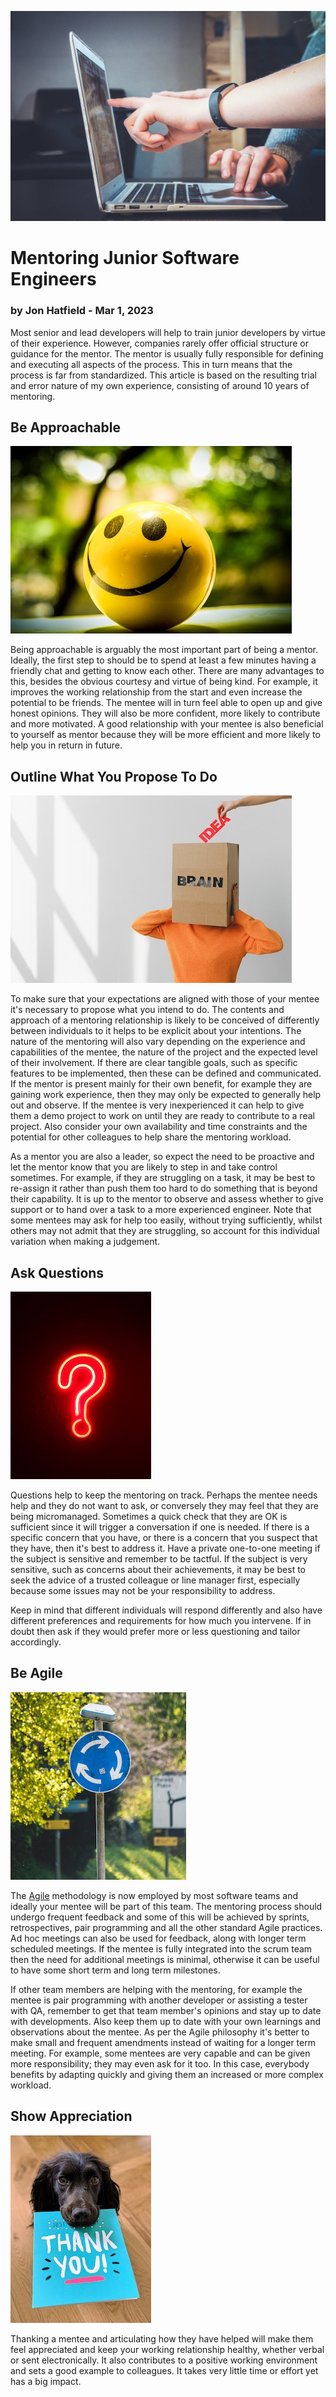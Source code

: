 ![mentoring at laptop](../images/mentoring.jpg)

# Mentoring Junior Software Engineers
### by Jon Hatfield - Mar 1, 2023

Most senior and lead developers will help to train junior developers by virtue of their experience. However, companies
rarely offer official structure or guidance for the mentor. The mentor is usually fully responsible for defining and 
executing all aspects of the process. This in turn means that the process is far from standardized. This article is 
based on the resulting trial and error nature of my own experience, consisting of around 10 years of mentoring.

## Be Approachable

![smiley](../images/smiley.jpg)

Being approachable is arguably the most important part of being a mentor. Ideally, the first step to should be to spend
at least a few minutes having a friendly chat and getting to know each other. There are many advantages to this, besides the
obvious courtesy and virtue of being kind. For example, it improves the working relationship from the start and even 
increase the potential to be friends. The mentee will in turn feel able to open up and give honest opinions. They will 
also be more confident, more likely to contribute and more motivated. A good relationship with your mentee is also 
beneficial to yourself as mentor because they will be more efficient and more likely to help you in return in future.

## Outline What You Propose To Do

![proposition](../images/proposition.jpg)

To make sure that your expectations are aligned with those of your mentee it's necessary to propose what you intend 
to do. The contents and approach of a mentoring relationship is likely to be conceived of differently between
individuals to it helps to be explicit about your intentions. The nature of the mentoring will also vary depending
on the experience and capabilities of the mentee, the nature of the project and the expected level of their 
involvement. If there are clear tangible goals, such as specific features to be implemented, then these can be
defined and communicated. If the mentor is present mainly for their own benefit, for example they are gaining
work experience, then they may only be expected to generally help out and observe. If the mentee is very
inexperienced it can help to give them a demo project to work on until they are ready to contribute to a real
project. Also consider your own availability and time constraints and the potential for other colleagues to help
share the mentoring workload.

As a mentor you are also a leader, so expect the need to be proactive and let the mentor know that you are likely
to step in and take control sometimes. For example, if they are struggling on a task, it may be best to re-assign it
rather than push them too hard to do something that is beyond their capability. It is up to the mentor to observe
and assess whether to give support or to hand over a task to a more experienced engineer. Note that some mentees
may ask for help too easily, without trying sufficiently, whilst others may not admit that they are struggling, so
account for this individual variation when making a judgement.

## Ask Questions

![question mark](../images/question-mark.jpg)

Questions help to keep the mentoring on track. Perhaps the mentee needs help and they do not want to ask, or conversely
they may feel that they are being micromanaged. Sometimes a quick check that they are OK is sufficient since it will
trigger a conversation if one is needed. If there is a specific concern that you have, or there is a concern that you
suspect that they have, then it's best to address it. Have a private one-to-one meeting if the subject is sensitive and
remember to be tactful. If the subject is very sensitive, such as concerns about their achievements, it may be best
to seek the advice of a trusted colleague or line manager first, especially because some issues may not be your
responsibility to address. 

Keep in mind that different individuals will respond differently and also have different preferences and requirements
for how much you intervene. If in doubt then ask if they would prefer more or less questioning and tailor accordingly. 

## Be Agile

![circular arrows](../images/circular.jpg)

The 
[Agile](https://www.agilealliance.org/agile101/)
methodology is now employed by most software teams and ideally your mentee will be part of this team. The mentoring
process should undergo frequent feedback and some of this will be achieved by sprints, retrospectives, pair 
programming and all the other standard Agile practices. Ad hoc meetings can also be used for feedback, along with
longer term scheduled meetings. If the mentee is fully integrated into the scrum team then the need for additional
meetings is minimal, otherwise it can be useful to have some short term and long term milestones.

If other team members are helping with the mentoring, for example the mentee is pair programming with another
developer or assisting a tester with QA, remember to get that team member's opinions and stay up to date with
developments. Also keep them up to date with your own learnings and observations about the mentee. As per the Agile
philosophy it's better to make small and frequent amendments instead of waiting for a longer term meeting. For example,
some mentees are very capable and can be given more responsibility; they may even ask for it too. In this case, 
everybody benefits by adapting quickly and giving them an increased or more complex workload.

## Show Appreciation

![thank you](../images/thank-you.jpg)

Thanking a mentee and articulating how they have helped will make them feel appreciated and keep your working 
relationship healthy, whether verbal or sent electronically. It also contributes to a positive working
environment and sets a good example to colleagues. It takes very little time or effort yet has a big impact.